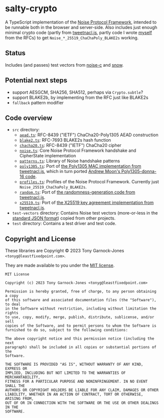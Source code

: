 # salty-crypto

A TypeScript implementation of the [Noise Protocol Framework](https://noiseprotocol.org/),
intended to be runnable both in the browser and server-side. Also includes just enough minimal
crypto code (partly from [tweetnacl.js](https://github.com/dchest/tweetnacl-js), partly code I
wrote [myself](https://leastfixedpoint.com/) from the RFCs) to get
`Noise_*_25519_ChaChaPoly_BLAKE2s` working.

## Status

Includes (and passes) test vectors from [noise-c](https://github.com/rweather/noise-c/) and
[snow](https://github.com/mcginty/snow/).

## Potential next steps

 - support AESGCM, SHA256, SHA512, perhaps via `Crypto.subtle`?
 - support BLAKE2b, by implementing from the RFC just like BLAKE2s
 - `fallback` pattern modifier

## Code overview

 - `src` directory:
    - [`aead.ts`](src/aead.ts): RFC-8439 ("IETF") ChaCha20-Poly1305 AEAD construction
    - [`blake2.ts`](src/blake2.ts): RFC-7693 BLAKE2s hash function
    - [`chacha20.ts`](src/chacha20.ts): RFC-8439 ("IETF") ChaCha20 cipher
    - [`noise.ts`](src/noise.ts): Core Noise Protocol Framework handshake and CipherState
      implementation
    - [`patterns.ts`](src/patterns.ts): Library of Noise handshake patterns
    - [`poly1305.ts`](src/poly1305.ts): Port of [the Poly1305 MAC implementation from
      tweetnacl.js](https://github.com/dchest/tweetnacl-js/blob/6a9594a35a27f9c723c5f1c107e376d1c65c23b3/nacl-fast.js#L462-L817),
      which in turn ported [Andrew Moon's Poly1305-donna-16
      code](https://github.com/floodyberry/poly1305-donna/blob/e6ad6e091d30d7f4ec2d4f978be1fcfcbce72781/poly1305-donna-16.h).
    - [`profiles.ts`](src/profiles.ts): Profiles of the Noise Protocol Framework. Currently
      just `Noise_25519_ChaChaPoly_BLAKE2s`.
    - [`random.ts`](src/random.ts): Port of [the randomness-generation code from
      tweetnacl.js](https://github.com/dchest/tweetnacl-js/blob/6a9594a35a27f9c723c5f1c107e376d1c65c23b3/nacl-fast.js#L2363-L2389).
    - [`x25519.ts`](src/x25519.ts): Port of [the X25519 key agreement implementation from
      tweetnacl.js](https://github.com/dchest/tweetnacl-js/blob/6a9594a35a27f9c723c5f1c107e376d1c65c23b3/nacl-fast.js#L852-L1379).
 - `test-vectors` directory: Contains Noise test vectors (more-or-less in the [standard JSON
   format](https://github.com/noiseprotocol/noise_wiki/wiki/Test-vectors)) copied from other
   projects.
 - `test` directory: Contains a test driver and test code.

## Copyright and License

These libraries are Copyright © 2023 Tony Garnock-Jones `<tonyg@leastfixedpoint.com>`.

They are made available to you under the [MIT license](https://spdx.org/licenses/MIT.html).

    MIT License

    Copyright (c) 2023 Tony Garnock-Jones <tonyg@leastfixedpoint.com>

    Permission is hereby granted, free of charge, to any person obtaining a copy
    of this software and associated documentation files (the "Software"), to deal
    in the Software without restriction, including without limitation the rights
    to use, copy, modify, merge, publish, distribute, sublicense, and/or sell
    copies of the Software, and to permit persons to whom the Software is
    furnished to do so, subject to the following conditions:

    The above copyright notice and this permission notice (including the next
    paragraph) shall be included in all copies or substantial portions of the
    Software.

    THE SOFTWARE IS PROVIDED "AS IS", WITHOUT WARRANTY OF ANY KIND, EXPRESS OR
    IMPLIED, INCLUDING BUT NOT LIMITED TO THE WARRANTIES OF MERCHANTABILITY,
    FITNESS FOR A PARTICULAR PURPOSE AND NONINFRINGEMENT. IN NO EVENT SHALL THE
    AUTHORS OR COPYRIGHT HOLDERS BE LIABLE FOR ANY CLAIM, DAMAGES OR OTHER
    LIABILITY, WHETHER IN AN ACTION OF CONTRACT, TORT OR OTHERWISE, ARISING FROM,
    OUT OF OR IN CONNECTION WITH THE SOFTWARE OR THE USE OR OTHER DEALINGS IN THE
    SOFTWARE.
